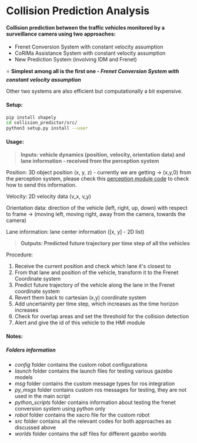 # Collision Prediction Analysis

#### Collision prediction between the traffic vehicles monitored by a surveillance camera using two approaches:
* Frenet Conversion System with constant velocity assumption
* CoRiMa Assistance System  with constant velocity assumption
* New Prediction System (involving IDM and Frenet)

⭐ **Simplest among all is the first one - _Frenet Conversion System with constant velocity assumption_**

Other two systems are also efficient but computationally a bit expensive. 

#### Setup:

```bash
pip install shapely
cd collision_predictor/src/
python3 setup.py install --user
```

#### Usage:
> **Inputs: vehicle dynamics (position, velocity, orientation data) and lane information - received from the perception system**

Position: 3D object position (x, y, z) - currently we are getting -> (x,y,0) from the perception system, please check this [perception module code](https://github.com/dikshant-honda/Multi-vehicle-tracking/blob/main/detection.py) to check how to send this information.

Velocity: 2D velocity data (v_x, v_y)

Orientation data: direction of the vehicle (left, right, up, down) with respect to frame -> (moving left, moving right, away from the camera, towards the camera)

Lane information: lane center information ([x, y] - 2D list)


> **Outputs: Predicted future trajectory per time step of all the vehicles**

Procedure:
1. Receive the current position and check which lane it's closest to
2. From that lane and position of the vehicle, transform it to the Frenet Coordinate system
3. Predict future trajectory of the vehicle along the lane in the Frenet coordinate system
4. Revert them back to cartesian (x,y) coordinate system
5. Add uncertainity per time step, which increases as the time horizon increases
7. Check for overlap areas and set the threshold for the collision detection
8. Alert and give the id of this vehicle to the HMI module


#### Notes:
##### Folders information
* *config* folder contains the custom robot configurations
* *launch* folder contains the launch files for testing various gazebo models
* *msg* folder contains the custom message types for ros integration
* *py_msgs* folder contains custom ros messages for testing, they are not used in the main script
* *python_scripts* folder contains information about testing the frenet conversion system using python only
* *robot* folder contains the xacro file for the custom robot
* *src* folder contains all the relevant codes for both approaches as discussed above
* *worlds* folder contains the sdf files for different gazebo worlds
